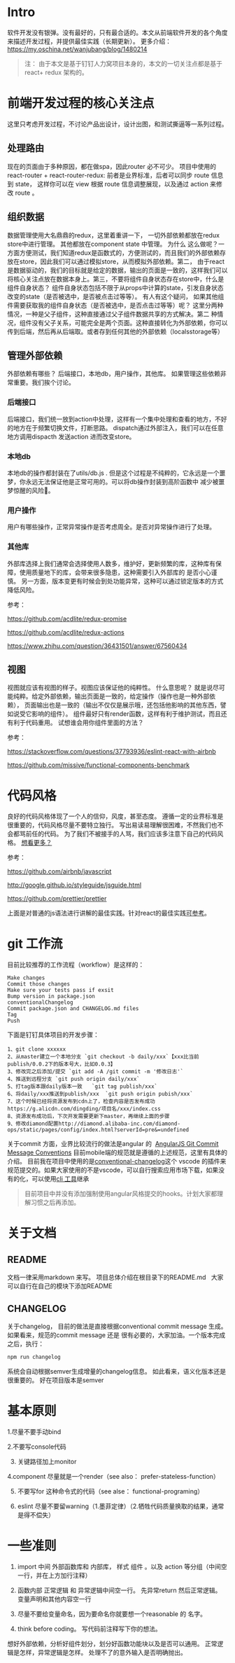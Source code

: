 # Intro
软件开发没有银弹。没有最好的，只有最合适的。本文从前端软件开发的各个角度来描述开发过程，并提供最佳实践（长期更新）。 更多介绍：https://my.oschina.net/wanjubang/blog/1480214

> 注： 由于本文是基于钉钉人力窝项目本身的，本文的一切关注点都是基于react+ redux 架构的。

# 前端开发过程的核心关注点

这里只考虑开发过程，不讨论产品出设计，设计出图，和测试撕逼等一系列过程。

## 处理路由

现在的页面由于多种原因，都在做spa，因此router 必不可少。 
项目中使用的react-router + react-router-redux: 前者是业界标准，后者可以同步 route 信息到 state，
这样你可以在 view 根据 route 信息调整展现，以及通过 action 来修改 route 。

## 组织数据

数据管理使用大名鼎鼎的redux，这里着重讲一下， 一切外部依赖都放在redux store中进行管理。 其他都放在component state 中管理。 为什么
这么做呢？一方面方便测试，我们知道redux是函数式的，方便测试的，而且我们的外部依赖存放在store，因此我们可以通过模拟store，从而模拟外部依赖。第二，
由于react是数据驱动的，我们的目标就是给定的数据，输出的页面是一致的，这样我们可以将核心关注点放在数据本身上。第三，不要将组件自身状态存在store中，什么是组件自身状态？ 组件自身状态包括不限于从props中计算的state，引发自身状态改变的state（是否被选中，是否被点击过等等）。 有人有这个疑问，
如果其他组件需要获取我的组件自身状态（是否被选中，是否点击过等等）呢？ 这里分两种情况，一种是父子组件，这种直接通过父子组件数据共享的方式解决。第二
种情况，组件没有父子关系，可能完全是两个页面。这种直接转化为外部依赖，你可以传到后端，然后再从后端取。或者存到任何其他的外部依赖（localsstorage等）

## 管理外部依赖
外部依赖有哪些？ 后端接口，本地db，用户操作，其他库。 如果管理这些依赖非常重要。我们挨个讨论。
### 后端接口
后端接口，我们统一放到action中处理，这样有一个集中处理和查看的地方，不好的地方在于频繁切换文件，打断思路。
dispatch通过外部注入，我们可以在任意地方调用dispacth 发送action 进而改变store。

### 本地db
本地db的操作都封装在了utils/db.js . 但是这个过程是不纯粹的，它永远是一个噩梦，你永远无法保证他是正常可用的。可以将db操作封装到高阶函数中
减少被噩梦惊醒的风险🤦‍。

### 用户操作

用户有哪些操作，正常异常操作是否考虑周全。是否对异常操作进行了处理。

### 其他库

外部库选择上我们通常会选择使用人数多，维护好，更新频繁的库，这种库有保障，使用质量地下的库，会带来很多隐患，这种需要引入外部库的
是否小心谨慎。
另一方面，版本变更有时候会到处功能异常，这种可以通过锁定版本的方式降低风险。


参考：

https://github.com/acdlite/redux-promise

https://github.com/acdlite/redux-actions

https://www.zhihu.com/question/36431501/answer/67560434

## 视图
视图就应该有视图的样子。视图应该保证他的纯粹性。 什么意思呢？ 就是说尽可能纯粹。给定外部依赖，输出页面是一致的，给定操作（操作也是一种外部依赖），
页面输出也是一致的（输出不仅仅是展示哦，还包括他影响的其他东西，譬如说受它影响的组件）。 组件最好只有render函数，这样有利于维护测试，而且还有利于代码重用。 试想谁会用你组件里面的方法？

参考：

https://stackoverflow.com/questions/37793936/eslint-react-with-airbnb

https://github.com/missive/functional-components-benchmark

# 代码风格

良好的代码风格体现了一个人的信仰，风度，甚至态度。
遵循一定的业界标准是很重要的，代码风格尽量不要特立独行。
写出易读易理解很困难，不然我们也不会都骂前任的代码。
为了我们不被接手的人骂，我们应该多注意下自己的代码风格。
[想看更多？](https://my.oschina.net/wanjubang/blog/1494513)

参考：

https://github.com/airbnb/javascript

http://google.github.io/styleguide/jsguide.html

https://github.com/prettier/prettier

上面是对普通的js语法进行讲解的最佳实践。针对react的最佳实践[可参考](https://github.com/renliwo/react-best-practice)。


# git 工作流
目前比较推荐的工作流程（workflow）是这样的：

```
Make changes
Commit those changes
Make sure your tests pass if exsit
Bump version in package.json
conventionalChangelog
Commit package.json and CHANGELOG.md files
Tag
Push
```

下面是钉钉具体项目的开发步骤：

```
1、git clone xxxxxx
2、从master建立一个本地分支 `git checkout -b daily/xxx`【xxx比当前publish/0.0.2下的版本号大，比如0.0.3】
3、修改完之后添加/提交 `git add -A /git commit -m '修改日志'`
4、推送到远程分支 `git push origin daily/xxx`
5、打tag版本跟daily版本一致   `git tag publish/xxx`
6、将daily/xxx推送到publish/xxx  `git push origin pubish/xxx`
7、这个时候已经将资源发布到cdn上了，检查内容是否发布成功https://g.alicdn.com/dingding/项目名/xxx/index.css
8、资源发布成功后，下次开发需要更新下master，再继续上面的步骤
9、修改diamond配置http://diamond.alibaba-inc.com/diamond-ops/static/pages/config/index.html?serverId=pre&=undefined
```

关于commit 方面，业界比较流行的做法是angular 的  [AngularJS Git Commit Message Conventions](https://gist.github.com/stephenparish/9941e89d80e2bc58a153)
目前mobile端的规范就是遵循的上述规范，这里有具体的介绍。 目前我在项目中使用的是[conventional-changelog](https://marketplace.visualstudio.com/items?itemName=KnisterPeter.vscode-commitizen)这个 vscode
的插件来规范提交的。如果大家使用的不是vscode，可以自行搜索应用市场下载，如果没有的化，可以使用[cli 工具](https://github.com/conventional-changelog/conventional-changelog/tree/master/packages/conventional-changelog-cli)继承

> 目前项目中并没有添加强制使用angular风格提交的hooks。计划大家都理解习惯之后再添加。

# 关于文档

## README
文档一律采用markdown 来写。 项目总体介绍在根目录下的README.md  
大家可以自行在自己的模块下添加README

## CHANGELOG

关于changelog， 目前的做法是直接根据conventional commit message 生成。如果看来，规范的commit message 还是
很有必要的，大家加油。一个版本完成之后，执行：

```js
npm run changelog
``` 
系统会自动根据semver生成增量的changelog信息。 如此看来，语义化版本还是很重要的。
好在项目版本是semver

# 基本原则

1.尽量不要手动bind

2.不要写console代码

3. 关键路径加上monitor

4.component 尽量就是一个render（see also： prefer-stateless-function）

5. 不要写for 这种命令式的代码（see alse： functional-programing）

6. eslint 尽量不要留warning（1.墨菲定律）（2.牺牲代码质量换取的结果，通常是得不偿失）


# 一些准则
1. import 中间   外部函数库和 内部库， 样式  组件 。以及 action 等分组（中间空一行，并在上方加行注释）

2. 函数内部  正常逻辑  和 异常逻辑中间空一行。 先异常return  然后正常逻辑。 变量声明和其他内容空一行

3. 尽量不要给变量命名，因为要命名你就要想一个reasonable 的 名字。

4. think before coding。 写代码前注释写下你的想法。

想好外部依赖，分析好组件划分，划分好函数功能块以及是否可以通用。 正常逻辑是怎样，异常逻辑是怎样。 处理不了的意外输入是否明确抛出。


